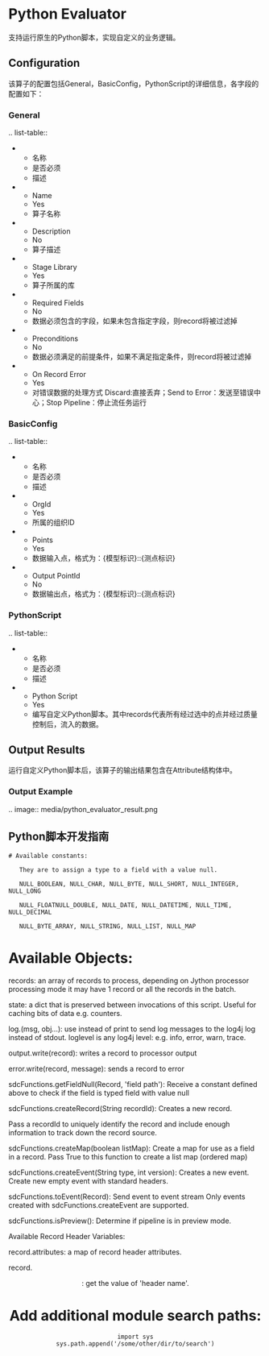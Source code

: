 # Python Evaluator

支持运行原生的Python脚本，实现自定义的业务逻辑。



## Configuration

该算子的配置包括General，BasicConfig，PythonScript的详细信息，各字段的配置如下：

### General

.. list-table::

   * - 名称
     - 是否必须
     - 描述
   * - Name
     - Yes
     - 算子名称
   * - Description
     - No
     - 算子描述
   * - Stage Library
     - Yes
     - 算子所属的库
   * - Required Fields
     - No
     - 数据必须包含的字段，如果未包含指定字段，则record将被过滤掉
   * - Preconditions
     - No
     - 数据必须满足的前提条件，如果不满足指定条件，则record将被过滤掉
   * - On Record Error
     - Yes
     - 对错误数据的处理方式  Discard:直接丢弃；Send to Error：发送至错误中心；Stop Pipeline：停止流任务运行

### BasicConfig

.. list-table::

   * - 名称
     - 是否必须
     - 描述
   * - OrgId
     - Yes
     - 所属的组织ID
   * - Points
     - Yes
     - 数据输入点，格式为：{模型标识}::{测点标识}
   * - Output PointId
     - No
     - 数据输出点，格式为：{模型标识}::{测点标识}


### PythonScript

.. list-table::

   * - 名称
     - 是否必须
     - 描述
   * - Python Script
     - Yes
     - 编写自定义Python脚本。其中records代表所有经过选中的点并经过质量控制后，流入的数据。


## Output Results

运行自定义Python脚本后，该算子的输出结果包含在Attribute结构体中。


### Output Example

.. image:: media/python_evaluator_result.png



## Python脚本开发指南

```
# Available constants:

   They are to assign a type to a field with a value null.

   NULL_BOOLEAN, NULL_CHAR, NULL_BYTE, NULL_SHORT, NULL_INTEGER, NULL_LONG

   NULL_FLOATNULL_DOUBLE, NULL_DATE, NULL_DATETIME, NULL_TIME, NULL_DECIMAL

   NULL_BYTE_ARRAY, NULL_STRING, NULL_LIST, NULL_MAP
```

# Available Objects:

records: an array of records to process, depending on Jython processor processing mode it may have 1 record or all the records in the batch.

state: a dict that is preserved between invocations of this script.  Useful for caching bits of data e.g. counters.

log.<loglevel>(msg, obj...):
use instead of print to send log messages to the log4j log instead of stdout.
loglevel is any log4j level: e.g. info, error, warn, trace.

output.write(record): writes a record to processor output

error.write(record, message): sends a record to error

sdcFunctions.getFieldNull(Record, 'field path'): Receive a constant defined above to check if the field is typed field with value null

sdcFunctions.createRecord(String recordId): Creates a new record.

Pass a recordId to uniquely identify the record and include enough information to track down the record source.

sdcFunctions.createMap(boolean listMap): Create a map for use as a field in a record.
Pass True to this function to create a list map (ordered map)

sdcFunctions.createEvent(String type, int version): Creates a new event.
Create new empty event with standard headers.

sdcFunctions.toEvent(Record): Send event to event stream
Only events created with sdcFunctions.createEvent are supported.

sdcFunctions.isPreview(): Determine if pipeline is in preview mode.

Available Record Header Variables:

record.attributes: a map of record header attributes.

record.<header name>: get the value of 'header name'.

# Add additional module search paths:

```
import sys
sys.path.append('/some/other/dir/to/search')

```
